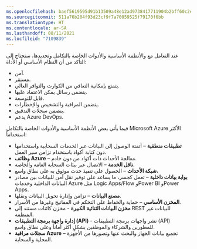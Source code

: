 ```yaml
---
ms.openlocfilehash: baef5619595d91b13509a48e12ad9738417711904b2bff60c2ee35d56929bcdb
ms.sourcegitcommit: 511a76b204f93d23cf9f7a70059525f79170f6bb
ms.translationtype: HT
ms.contentlocale: ar-SA
ms.lasthandoff: 08/11/2021
ms.locfileid: "7109839"
---
```

عند التعامل مع والأنظمة الأساسية والأدوات الخاصة بالتكامل وتحديدها، ستحتاج إلى التأكد من أن النظام الأساسي أو الأداة:

- آمن.
- مستقر.
- يتمتع بإمكانية التعافي من الكوارث والتوافر العالي.
- يتضمن رسائل يمكن الاعتماد عليها.
- قابل للتوسعة.
- يتضمن المراقبة والتشخيص والإخطارات.
- يتضمن سجلات التدقيق.
- يدعم Azure DevOps.

فيما يأتي بعض الأنظمة الأساسية والأدوات الخاصة بالتكامل Microsoft Azure الأكثر استخداماً:

- **تطبيقات منطقية** – أتمتة الوصول إلى البيانات عبر الخدمات السحابية واستخدامها دون كتابة أكواد باستخدام تزامن سير العمل.
- **وظائف Azure** – معالجة الأحداث ذات أكواد من دون خادم.
- **ناقل الخدمة** – الاتصال عبر بيئات السحابة العامة والخاصة.
- **شبكة الأحداث** – الحصول على تنفيذ حدث موثوق به على نطاق واسع،
- **بوابة بيانات داخلية** – تعمل كجسر، ما يساعد على توفير نقل آمن للبيانات بين مصادر البيانات الداخلية وخدمات Azure مثل Logic Apps/Flow وPower BI وPower Apps.
- **مصنع البيانات** – تزامن وإدارة تحويل البيانات ونقلها.
- **المخزن الأساسي** – حماية والحفاظ على التحكم في المفاتيح وغيرها من الأسرار.
- **مخزن البيانات الثنائية الكبيرة** - مخزن كائنات مستند إلى REST للبيانات غير المنظمة.
- **إدارة واجهة برمجة التطبيقات (API)** - نشر واجهات برمجة التطبيقات (API) للمطورين والشركاء والموظفين بشكلٍ أكثر أماناً وعلى نطاق واسع.
- **سجلات مراقبة Azure** – تجميع بيانات الجهاز والبحث عنها وتصورها من الأجهزة المحلية والسحابة.
